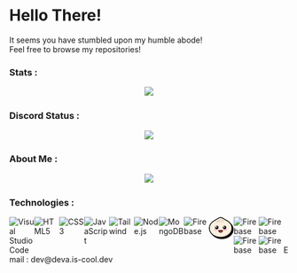 # Hello There!
It seems you have stumbled upon my humble abode!</br>
Feel free to browse my repositories!

### Stats : 
</details>
<p align='center'><a href="#"><img height=auto width=auto src="https://streak-stats.demolab.com?user=turbomaster95&theme=dark" height="1000px"/></a></p>

### Discord Status :
</details>
<p align='center'><a href="#"><img height=auto width=auto src="https://discord.c99.nl/widget/theme-1/765881288740569088.png" height="1000px"/></a></p>

### About Me :
</details>
<p align='center'><a href="#"><img height=auto width=auto src="https://readme-typing-svg.demolab.com?font=Fira+Code&duration=3000&pause=1000&width=435&lines=I+do+Python;I+do+HTML;I+do+CSS;I+do+JS" height="1000px"/></a></p>

### Technologies :
[<img align="left" alt="Visual Studio Code" width="45px" src="https://www.svgrepo.com/show/354522/visual-studio-code.svg" />](#)
[<img align="left" alt="HTML5" width="45px" src="https://www.vectorlogo.zone/logos/w3_html5/w3_html5-icon.svg" />](#)
[<img align="left" alt="CSS3" width="45px" src="https://www.vectorlogo.zone/logos/w3_css/w3_css-icon.svg" />](#)
[<img align="left" alt="JavaScript" width="45px" src="https://www.svgrepo.com/show/353925/javascript.svg" />](#)
[<img align="left" alt="Tailwind" width="45px" src="https://upload.wikimedia.org/wikipedia/commons/d/d5/Tailwind_CSS_Logo.svg" />](#)
[<img align="left" alt="Node.js" width="45px" src="https://www.svgrepo.com/show/378837/node.svg" />](#)
[<img align="left" alt="MongoDB" width="45px" src="https://www.vectorlogo.zone/logos/mongodb/mongodb-icon.svg" />](#)
[<img align="left" alt="Firebase" width="45px" src="https://www.vectorlogo.zone/logos/firebase/firebase-icon.svg" />](#)
[<img align="left" alt="Firebase" width="45px" src="https://github.com/bestofjs/bestofjs/blob/master/apps/bestofjs-nextjs/public/logos/bun.svg" />](#)
[<img align="left" alt="Firebase" width="45px" src="https://www.vectorlogo.zone/logos/docker/docker-official.svg" />](#)
[<img align="left" alt="Firebase" width="45px" src="https://www.vectorlogo.zone/logos/arduino/arduino-icon.svg" />](#)
[<img align="left" alt="Firebase" width="45px" src="https://www.vectorlogo.zone/logos/python/python-icon.svg" />](#)
[<img align="left" alt="Firebase" width="45px" src="https://www.vectorlogo.zone/logos/pocoo_flask/pocoo_flask-icon.svg" />](#)

</br>
</br>
</br>
Email : dev@deva.is-cool.dev

